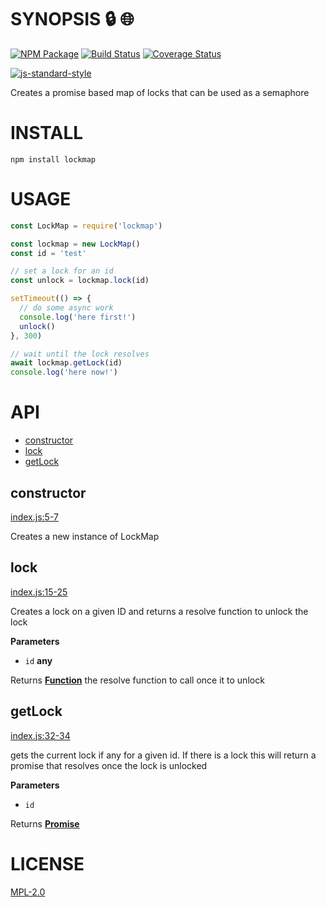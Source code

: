 # SYNOPSIS :lock: :globe_with_meridians: 

[![NPM Package](https://img.shields.io/npm/v/lockmap.svg?style=flat-square)](https://www.npmjs.org/package/lockmap)
[![Build Status](https://img.shields.io/travis/wanderer/lockmap.svg?branch=master&style=flat-square)](https://travis-ci.org/wanderer/lockmap)
[![Coverage Status](https://img.shields.io/coveralls/wanderer/lockmap.svg?style=flat-square)](https://coveralls.io/r/wanderer/lockmap)

[![js-standard-style](https://cdn.rawgit.com/feross/standard/master/badge.svg)](https://github.com/feross/standard)  

Creates a promise based map of locks that can be used as a semaphore

# INSTALL
`npm install lockmap`

# USAGE

```javascript
const LockMap = require('lockmap')

const lockmap = new LockMap()
const id = 'test'

// set a lock for an id
const unlock = lockmap.lock(id)

setTimeout(() => {
  // do some async work
  console.log('here first!')
  unlock()
}, 300)

// wait until the lock resolves
await lockmap.getLock(id)
console.log('here now!')
```

# API

-   [constructor](#constructor)
-   [lock](#lock)
-   [getLock](#getlock)

## constructor

[index.js:5-7](https://github.com/wanderer/lockmap/blob/01587eaf141302ad9c7d7c412205e3c0188dcd49/index.js#L5-L7 "Source code on GitHub")

Creates a new instance of LockMap

## lock

[index.js:15-25](https://github.com/wanderer/lockmap/blob/01587eaf141302ad9c7d7c412205e3c0188dcd49/index.js#L15-L25 "Source code on GitHub")

Creates a lock on a given ID and returns a resolve function to unlock the
lock

**Parameters**

-   `id` **any** 

Returns **[Function](https://developer.mozilla.org/en-US/docs/Web/JavaScript/Reference/Statements/function)** the resolve function to call once it to unlock

## getLock

[index.js:32-34](https://github.com/wanderer/lockmap/blob/01587eaf141302ad9c7d7c412205e3c0188dcd49/index.js#L32-L34 "Source code on GitHub")

gets the current lock if any for a given id. If there is a lock this will
return a promise that resolves once the lock is unlocked

**Parameters**

-   `id`  

Returns **[Promise](https://developer.mozilla.org/en-US/docs/Web/JavaScript/Reference/Global_Objects/Promise)** 

# LICENSE
[MPL-2.0](https://tldrlegal.com/license/mozilla-public-license-2.0-(mpl-2))
